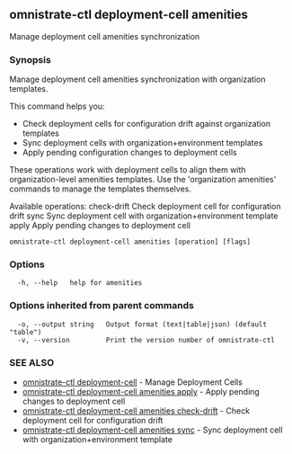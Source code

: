 ## omnistrate-ctl deployment-cell amenities

Manage deployment cell amenities synchronization

### Synopsis

Manage deployment cell amenities synchronization with organization templates.

This command helps you:
- Check deployment cells for configuration drift against organization templates
- Sync deployment cells with organization+environment templates
- Apply pending configuration changes to deployment cells

These operations work with deployment cells to align them with organization-level
amenities templates. Use the 'organization amenities' commands to manage the
templates themselves.

Available operations:
  check-drift Check deployment cell for configuration drift
  sync        Sync deployment cell with organization+environment template
  apply       Apply pending changes to deployment cell

```
omnistrate-ctl deployment-cell amenities [operation] [flags]
```

### Options

```
  -h, --help   help for amenities
```

### Options inherited from parent commands

```
  -o, --output string   Output format (text|table|json) (default "table")
  -v, --version         Print the version number of omnistrate-ctl
```

### SEE ALSO

* [omnistrate-ctl deployment-cell](omnistrate-ctl_deployment-cell.md)	 - Manage Deployment Cells
* [omnistrate-ctl deployment-cell amenities apply](omnistrate-ctl_deployment-cell_amenities_apply.md)	 - Apply pending changes to deployment cell
* [omnistrate-ctl deployment-cell amenities check-drift](omnistrate-ctl_deployment-cell_amenities_check-drift.md)	 - Check deployment cell for configuration drift
* [omnistrate-ctl deployment-cell amenities sync](omnistrate-ctl_deployment-cell_amenities_sync.md)	 - Sync deployment cell with organization+environment template

